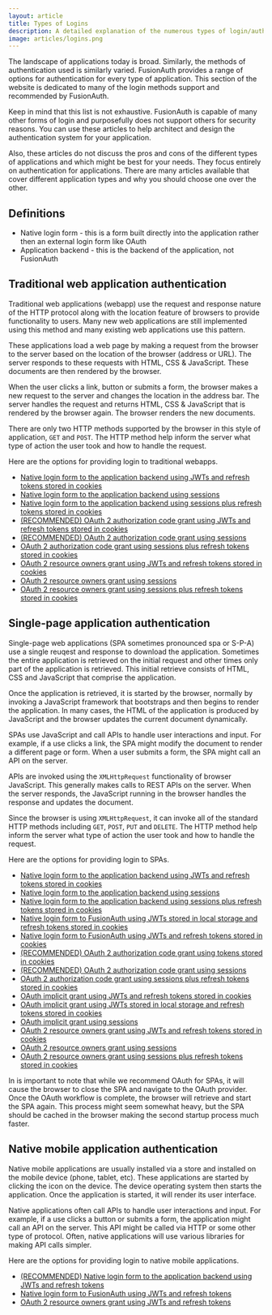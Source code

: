 ```yaml
---
layout: article
title: Types of Logins
description: A detailed explanation of the numerous types of login/authentication supported and recommended by FusionAuth
image: articles/logins.png
---
```


The landscape of applications today is broad. Similarly, the methods of authentication used is similarly varied. FusionAuth provides a range of options for authentication for every type of application. This section of the website is dedicated to many of the login methods support and recommended by FusionAuth. 

Keep in mind that this list is not exhaustive. FusionAuth is capable of many other forms of login and purposefully does not support others for security reasons. You can use these articles to help architect and design the authentication system for your application.

Also, these articles do not discuss the pros and cons of the different types of applications and which might be best for your needs. They focus entirely on authentication for applications. There are many articles available that cover different application types and why you should choose one over the other.

## Definitions

* Native login form - this is a form built directly into the application rather then an external login form like OAuth
* Application backend - this is the backend of the application, not FusionAuth 

## Traditional web application authentication

Traditional web applications (webapp) use the request and response nature of the HTTP protocol along with the location feature of browsers to provide functionality to users. Many new web applications are still implemented using this method and many existing web applications use this pattern.

These applications load a web page by making a request from the browser to the server based on the location of the browser (address or URL). The server responds to these requests with HTML, CSS & JavaScript. These documents are then rendered by the browser.

When the user clicks a link, button or submits a form, the browser makes a new request to the server and changes the location in the address bar. The server handles the request and returns HTML, CSS & JavaScript that is rendered by the browser again. The browser renders the new documents.

There are only two HTTP methods supported by the browser in this style of application, `GET` and `POST`. The HTTP method help inform the server what type of action the user took and how to handle the request.

Here are the options for providing login to traditional webapps. 

* [Native login form to the application backend using JWTs and refresh tokens stored in cookies](webapp-native-login-form-to-application-backend-jwts-refresh-tokens-cookies)
* [Native login form to the application backend using sessions](webapp-native-login-form-to-application-backend-sessions)
* [Native login form to the application backend using sessions plus refresh tokens stored in cookies](webapp-native-login-form-to-application-backend-sessions-refresh-tokens-cookies)
* [(RECOMMENDED) OAuth 2 authorization code grant using JWTs and refresh tokens stored in cookies](webapp-oauth-authorization-code-grant-jwts-refresh-tokens-cookies)
* [(RECOMMENDED) OAuth 2 authorization code grant using sessions](webapp-oauth-authorization-code-grant-sessions)
* [OAuth 2 authorization code grant using sessions plus refresh tokens stored in cookies](webapp-oauth-authorization-code-grant-sessions-refresh-tokens-cookies)
* [OAuth 2 resource owners grant using JWTs and refresh tokens stored in cookies](webapp-oauth-resource-owners-grant-jwts-refresh-tokens-cookies)
* [OAuth 2 resource owners grant using sessions](webapp-oauth-resource-owners-grant-sessions)
* [OAuth 2 resource owners grant using sessions plus refresh tokens stored in cookies](webapp-oauth-resource-owners-grant-sessions-refresh-tokens-cookies)

## Single-page application authentication

Single-page web applications (SPA sometimes pronounced spa or S-P-A) use a single reuqest and response to download the application. Sometimes the entire application is retrieved on the initial request and other times only part of the application is retrieved. This initial retrieve consists of HTML, CSS and JavaScript that comprise the application.   

Once the application is retrieved, it is started by the browser, normally by invoking a JavaScript framework that bootstraps and then begins to render the application. In many cases, the HTML of the application is produced by JavaScript and the browser updates the current document dynamically.

SPAs use JavaScript and call APIs to handle user interactions and input. For example, if a use clicks a link, the SPA might modify the document to render a different page or form. When a user submits a form, the SPA might call an API on the server.

APIs are invoked using the `XMLHttpRequest` functionality of browser JavaScript. This generally makes calls to REST APIs on the server. When the server responds, the JavaScript running in the browser handles the response and updates the document.

Since the browser is using `XMLHttpRequest`, it can invoke all of the standard HTTP methods including `GET`, `POST`, `PUT` and `DELETE`. The HTTP method help inform the server what type of action the user took and how to handle the request.

Here are the options for providing login to SPAs. 

* [Native login form to the application backend using JWTs and refresh tokens stored in cookies](spa-native-login-form-to-application-backend-jwts-refresh-tokens-cookies)
* [Native login form to the application backend using sessions](spa-native-login-form-to-application-backend-sessions)
* [Native login form to the application backend using sessions plus refresh tokens stored in cookies](spa-native-login-form-to-application-backend-sessions-refresh-tokens-cookies)
* [Native login form to FusionAuth using JWTs stored in local storage and refresh tokens stored in cookies](spa-native-login-form-to-fusionauth-jwts-local-storage-refresh-tokens-cookies)
* [Native login form to FusionAuth using JWTs and refresh tokens stored in cookies](spa-native-login-form-to-fusionauth-jwts-refresh-tokens-cookies)
* [(RECOMMENDED) OAuth 2 authorization code grant using tokens stored in cookies](spa-oauth-authorization-code-grant-jwts-refresh-tokens-cookies)
* [(RECOMMENDED) OAuth 2 authorization code grant using sessions](spa-oauth-authorization-code-grant-sessions)
* [OAuth 2 authorization code grant using sessions plus refresh tokens stored in cookies](spa-oauth-authorization-code-grant-sessions-refresh-tokens-cookies)
* [OAuth implicit grant using JWTs and refresh tokens stored in cookies](spa-oauth-implicit-grant-jwts-refresh-tokens-cookies)
* [OAuth implicit grant using JWTs stored in local storage and refresh tokens stored in cookies](spa-oauth-implicit-grant-jwts-local-storage-refresh-tokens-cookies)
* [OAuth implicit grant using sessions](spa-oauth-implicit-grant-sessions)
* [OAuth 2 resource owners grant using JWTs and refresh tokens stored in cookies](spa-oauth-resource-owners-grant-jwts-refresh-tokens-cookies)
* [OAuth 2 resource owners grant using sessions](spa-oauth-resource-owners-grant-sessions)
* [OAuth 2 resource owners grant using sessions plus refresh tokens stored in cookies](spa-oauth-resource-owners-grant-sessions-refresh-tokens-cookies)

In is important to note that while we recommend OAuth for SPAs, it will cause the browser to close the SPA and navigate to the OAuth provider. Once the OAuth workflow is complete, the browser will retrieve and start the SPA again. This process might seem somewhat heavy, but the SPA should be cached in the browser making the second startup process much faster.

## Native mobile application authentication

Native mobile applications are usually installed via a store and installed on the mobile device (phone, tablet, etc). These applications are started by clicking the icon on the device. The device operating system then starts the application. Once the application is started, it will render its user interface. 

Native applications often call APIs to handle user interactions and input. For example, if a use clicks a button or submits a form, the application might call an API on the server. This API might be called via HTTP or some other type of protocol. Often, native applications will use various libraries for making API calls simpler.

Here are the options for providing login to native mobile applications. 

* [(RECOMMENDED) Native login form to the application backend using JWTs and refresh tokens](mobile-native-login-form-to-application-backend-jwts-refresh-tokens)
* [Native login form to FusionAuth using JWTs and refresh tokens](mobile-native-login-form-to-fusionauth-jwts-refresh-tokens)
* [OAuth 2 resource owners grant using JWTs and refresh tokens](mobile-oauth-resource-owners-grant-jwts-refresh-tokens)
